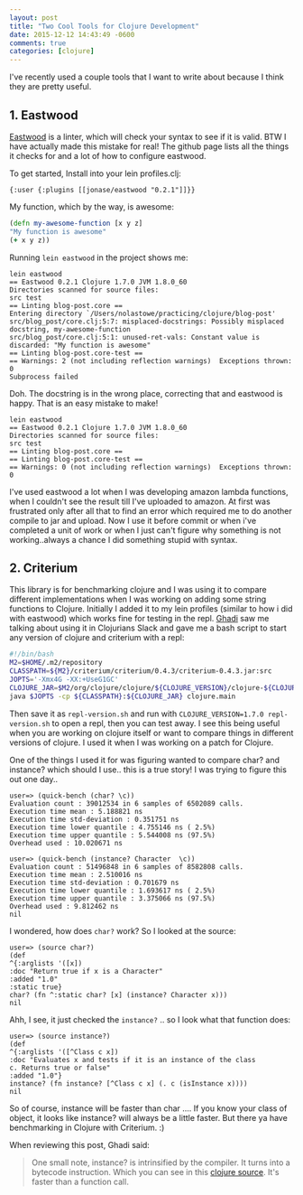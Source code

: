 ```yaml
---
layout: post
title: "Two Cool Tools for Clojure Development"
date: 2015-12-12 14:43:49 -0600
comments: true
categories: [clojure]
---
```


I've recently used a couple tools that I want to write about because I think they are pretty useful.

## 1. Eastwood
[Eastwood](https://github.com/jonase/eastwood) is a linter, which will check your syntax to see if it is valid. BTW I have actually made this mistake for real! The github page lists all the things it checks for and a lot of how to configure eastwood.

To get started, Install into your lein profiles.clj:

```
{:user {:plugins [[jonase/eastwood "0.2.1"]]}}
```

My function, which by the way, is awesome:

```clj
(defn my-awesome-function [x y z]
"My function is awesome"
(+ x y z))
```

Running `lein eastwood` in the project shows me:

```
lein eastwood
== Eastwood 0.2.1 Clojure 1.7.0 JVM 1.8.0_60
Directories scanned for source files:
src test
== Linting blog-post.core ==
Entering directory `/Users/nolastowe/practicing/clojure/blog-post'
src/blog_post/core.clj:5:7: misplaced-docstrings: Possibly misplaced docstring, my-awesome-function
src/blog_post/core.clj:5:1: unused-ret-vals: Constant value is discarded: "My function is awesome"
== Linting blog-post.core-test ==
== Warnings: 2 (not including reflection warnings)  Exceptions thrown: 0
Subprocess failed
```

Doh. The docstring is in the wrong place, correcting that and eastwood is happy. That is an easy mistake to make!

```
lein eastwood
== Eastwood 0.2.1 Clojure 1.7.0 JVM 1.8.0_60
Directories scanned for source files:
src test
== Linting blog-post.core ==
== Linting blog-post.core-test ==
== Warnings: 0 (not including reflection warnings)  Exceptions thrown: 0
```

I've used eastwood a lot when I was developing amazon lambda functions, when I couldn't see the result till I've uploaded to amazon. At first was frustrated only after all that to find an error which required me to do another compile to jar and upload. Now I use it before commit or when i've completed a unit of work or when I just can't figure why something is not working..always a chance I did something stupid with syntax.

## 2. Criterium
This library is for benchmarking clojure and I was using it to compare different implementations when I was working on adding some string functions to Clojure. Initially I added it to my lein profiles (similar to how i did with eastwood) which works fine for testing in the repl. [Ghadi](https://twitter.com/smashthepast/) saw me talking about using it in Clojurians Slack and gave me a bash script to start any version of clojure and criterium with a repl:

```bash
#!/bin/bash
M2=$HOME/.m2/repository
CLASSPATH=${M2}/criterium/criterium/0.4.3/criterium-0.4.3.jar:src
JOPTS='-Xmx4G -XX:+UseG1GC'
CLOJURE_JAR=$M2/org/clojure/clojure/${CLOJURE_VERSION}/clojure-${CLOJURE_VERSION}.jar
java $JOPTS -cp ${CLASSPATH}:${CLOJURE_JAR} clojure.main
```

Then save it as `repl-version.sh` and run with `CLOJURE_VERSION=1.7.0 repl-version.sh` to open a repl, then you can test away. I see this being useful when you are working on clojure itself or want to compare things in different versions of clojure. I used it when I was working on a patch for Clojure.

One of the things I used it for was figuring  wanted to compare char? and instance? which should I use.. this is a true story! I was trying to figure this out one day..

```
user=> (quick-bench (char? \c))
Evaluation count : 39012534 in 6 samples of 6502089 calls.
Execution time mean : 5.188821 ns
Execution time std-deviation : 0.351751 ns
Execution time lower quantile : 4.755146 ns ( 2.5%)
Execution time upper quantile : 5.544008 ns (97.5%)
Overhead used : 10.020671 ns

user=> (quick-bench (instance? Character  \c))
Evaluation count : 51496848 in 6 samples of 8582808 calls.
Execution time mean : 2.510016 ns
Execution time std-deviation : 0.701679 ns
Execution time lower quantile : 1.693617 ns ( 2.5%)
Execution time upper quantile : 3.375066 ns (97.5%)
Overhead used : 9.812462 ns
nil
```

I wondered, how does `char?`  work? So I looked at the source:

```
user=> (source char?)
(def
^{:arglists '([x])
:doc "Return true if x is a Character"
:added "1.0"
:static true}
char? (fn ^:static char? [x] (instance? Character x)))
nil
```

Ahh, I see, it just checked the `instance?` .. so I look what that function does:

```
user=> (source instance?)
(def
^{:arglists '([^Class c x])
:doc "Evaluates x and tests if it is an instance of the class
c. Returns true or false"
:added "1.0"}
instance? (fn instance? [^Class c x] (. c (isInstance x))))
nil
```

So of course, instance will be faster than char .... If you know your class of object, it looks like instance?  will always be a little faster.  But there ya have benchmarking in Clojure with Criterium. :)

When reviewing this post, Ghadi said:
<blockquote>
One small note, instance? is intrinsified by the compiler. It turns into a bytecode instruction. Which you can see in this <a href="https://github.com/clojure/clojure/blob/master/src/jvm/clojure/lang/Compiler.java#L3767-L3778">clojure source</a>. It's faster than a function call.
</blockquote>

